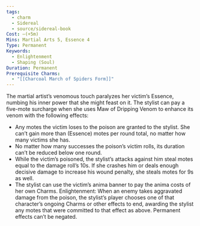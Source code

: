 ```yaml
---
tags:
  - charm
  - Sidereal
  - source/sidereal-book
Cost: —(+5m)
Mins: Martial Arts 5, Essence 4
Type: Permanent
Keywords:
  - Enlightenment
  - Shaping (Soul)
Duration: Permanent
Prerequisite Charms:
  - "[[Charcoal March of Spiders Form]]"
---
```

The martial artist’s venomous touch paralyzes her victim’s Essence, numbing his inner power that she might feast on it. The stylist can pay a five-mote surcharge when she uses Maw of Dripping Venom to enhance its venom with the following effects: 
-  Any motes the victim loses to the poison are granted to the stylist. She can’t gain more than (Essence) motes per round total, no matter how many victims she has. 
-  No matter how many successes the poison’s victim rolls, its duration can’t be reduced below one round. 
-  While the victim’s poisoned, the stylist’s attacks against him steal motes equal to the damage roll’s 10s. If she crashes him or deals enough decisive damage to increase his wound penalty, she steals motes for 9s as well. 
-  The stylist can use the victim’s anima banner to pay the anima costs of her own Charms. Enlightenment: When an enemy takes aggravated damage from the poison, the stylist’s player chooses one of that character’s ongoing Charms or other effects to end, awarding the stylist any motes that were committed to that effect as above. Permanent effects can’t be negated.